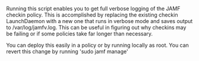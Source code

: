 Running this script enables you to get full verbose logging of the JAMF checkin policy. This is accomplished by replacing the existing checkin LaunchDaemon with a new one that runs in verbose mode and saves output to /var/log/jamfv.log. This can be useful in figuring out why checkins may be failing or if some policies take far longer than necessary.

You can deploy this easily in a policy or by running locally as root. You can revert this change by running 'sudo jamf manage'
